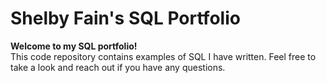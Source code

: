 # Shelby Fain's SQL Portfolio
 
**Welcome to my SQL portfolio!**\
This code repository contains examples of SQL I have written. Feel free to take a look and reach out if you have any questions. 
